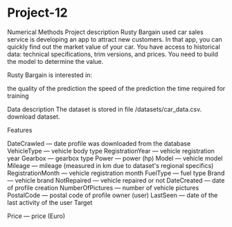 # Project-12
Numerical Methods
Project description
Rusty Bargain used car sales service is developing an app to attract new customers. In that app, you can quickly find out the market value of your car. You have access to historical data: technical specifications, trim versions, and prices. You need to build the model to determine the value. 

Rusty Bargain is interested in:

the quality of the prediction
the speed of the prediction
the time required for training
  
Data description
The dataset is stored in file /datasets/car_data.csv. download dataset.

Features

DateCrawled — date profile was downloaded from the database
VehicleType — vehicle body type
RegistrationYear — vehicle registration year
Gearbox — gearbox type
Power — power (hp)
Model — vehicle model
Mileage — mileage (measured in km due to dataset's regional specifics)
RegistrationMonth — vehicle registration month
FuelType — fuel type
Brand — vehicle brand
NotRepaired — vehicle repaired or not
DateCreated — date of profile creation
NumberOfPictures — number of vehicle pictures
PostalCode — postal code of profile owner (user)
LastSeen — date of the last activity of the user
Target

Price — price (Euro)
